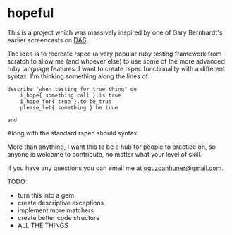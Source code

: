 # hopeful

This is a project which was massively inspired by one of Gary Bernhardt's earlier
screencasts on [DAS](https://www.destroyallsoftware.com/screencasts/catalog/building-rspec-from-scratch)

The idea is to recreate rspec (a very popular ruby testing framework from scratch to allow me 
(and whoever else) to use some of the more advanced ruby language features. I want to create 
rspec functionality with a different syntax. I'm thinking something along the lines of:

    describe "when testing for true thing" do
        i_hope{ something.call }.is true
        i_hope_for{ true }.to be_true
        please_let{ something }.be true
        
    end

Along with the standard rspec should syntax

More than anything, I want this to be a hub for people to practice on, so anyone is welcome
to contribute, no matter what your level of skill. 

If you have any questions you can email me at oguzcanhuner@gmail.com.

TODO:

- turn this into a gem
- create descriptive exceptions
- implement more matchers
- create better code structure
- ALL THE THINGS
